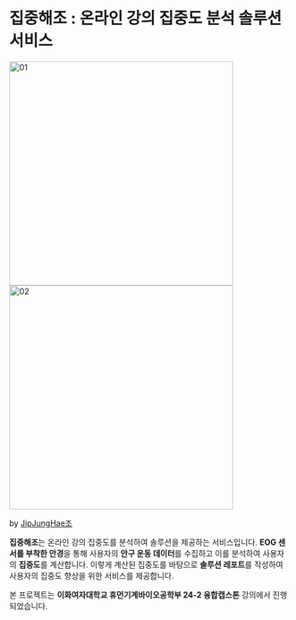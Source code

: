 # 집중해조 : 온라인 강의 집중도 분석 솔루션 서비스

<img src="https://github.com/user-attachments/assets/b1ca3dc2-deea-4c9a-a17c-5b7f262ffc82" alt="01" width="400"/>
<img src="https://github.com/user-attachments/assets/8b00546d-d4f5-4b38-8f69-e03a5e7e9172" alt="02" width="400"/>

by [JipJungHae조](mailto:jipjung24@gmail.com)

**집중해조**는 온라인 강의 집중도를 분석하여 솔루션을 제공하는 서비스입니다. **EOG 센서를 부착한 안경**을 통해 사용자의 **안구 운동 데이터**를 수집하고 이를 분석하여 사용자의 **집중도**를 계산합니다. 이렇게 계산된 집중도를 바탕으로 **솔루션 레포트**를 작성하여 사용자의 집중도 향상을 위한 서비스를 제공합니다.

본 프로젝트는 **이화여자대학교 휴먼기계바이오공학부 24-2 융합캡스톤** 강의에서 진행되었습니다.

<!--

**Here are some ideas to get you started:**

🙋‍♀️ A short introduction - what is your organization all about?
🌈 Contribution guidelines - how can the community get involved?
👩‍💻 Useful resources - where can the community find your docs? Is there anything else the community should know?
🍿 Fun facts - what does your team eat for breakfast?
🧙 Remember, you can do mighty things with the power of [Markdown](https://docs.github.com/github/writing-on-github/getting-started-with-writing-and-formatting-on-github/basic-writing-and-formatting-syntax)
-->

